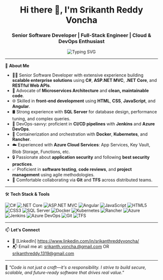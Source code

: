 <h1 align="center">Hi there 👋, I'm Srikanth Reddy Voncha</h1>
<h3 align="center">Senior Software Developer | Full-Stack Engineer | Cloud & DevOps Enthusiast</h3>

<p align="center">
  <img src="https://readme-typing-svg.demolab.com?font=Fira+Code&size=22&pause=1000&center=true&vCenter=true&width=500&lines=Building+robust+.NET+solutions;Designing+RESTful+microservices;Automating+CI%2FCD+pipelines;Securing+and+scaling+cloud+apps" alt="Typing SVG" />
</p>

---

💼 **About Me**

- 👨‍💻 Senior Software Developer with extensive experience building **scalable enterprise solutions** using **C#**, **ASP.NET MVC**, **.NET Core**, and **RESTful Web APIs**.
- 🧱 Advocate of **Microservices Architecture** and **clean, maintainable code**.
- 🌐 Skilled in **front-end development** using **HTML**, **CSS**, **JavaScript**, and **Angular**.
- 🛢️ Strong experience with **SQL Server** for database design, performance tuning, and complex queries.
- 🚀 DevOps-savvy: proficient in **CI/CD pipelines** with **Jenkins** and **Azure DevOps**.
- 🐳 Containerization and orchestration with **Docker**, **Kubernetes**, and **Rancher**.
- ☁️ Experienced with **Azure Cloud Services**: App Services, Key Vault, Blob Storage, Functions, etc.
- 🔒 Passionate about **application security** and following **best security practices**.
- ✅ Proficient in **software testing**, **code reviews**, and **project management** using agile methodologies.
- 🤝 Comfortable collaborating via **Git** and **TFS** across distributed teams.

---

🛠️ **Tech Stack & Tools**

![C#](https://img.shields.io/badge/C%23-239120?style=for-the-badge&logo=c-sharp&logoColor=white)
![.NET Core](https://img.shields.io/badge/.NET_Core-5C2D91?style=for-the-badge&logo=dotnet&logoColor=white)
![ASP.NET MVC](https://img.shields.io/badge/ASP.NET_MVC-68217A?style=for-the-badge&logo=dotnet&logoColor=white)
![Angular](https://img.shields.io/badge/Angular-DD0031?style=for-the-badge&logo=angular&logoColor=white)
![JavaScript](https://img.shields.io/badge/JavaScript-F7DF1E?style=for-the-badge&logo=javascript&logoColor=black)
![HTML5](https://img.shields.io/badge/HTML5-E34F26?style=for-the-badge&logo=html5&logoColor=white)
![CSS3](https://img.shields.io/badge/CSS3-1572B6?style=for-the-badge&logo=css3&logoColor=white)
![SQL Server](https://img.shields.io/badge/SQL_Server-CC2927?style=for-the-badge&logo=microsoftsqlserver&logoColor=white)
![Docker](https://img.shields.io/badge/Docker-2496ED?style=for-the-badge&logo=docker&logoColor=white)
![Kubernetes](https://img.shields.io/badge/Kubernetes-326CE5?style=for-the-badge&logo=kubernetes&logoColor=white)
![Rancher](https://img.shields.io/badge/Rancher-0075A8?style=for-the-badge&logo=rancher&logoColor=white)
![Azure](https://img.shields.io/badge/Azure-0078D4?style=for-the-badge&logo=microsoftazure&logoColor=white)
![Jenkins](https://img.shields.io/badge/Jenkins-D24939?style=for-the-badge&logo=jenkins&logoColor=white)
![Azure DevOps](https://img.shields.io/badge/Azure_DevOps-0078D7?style=for-the-badge&logo=azuredevops&logoColor=white)
![Git](https://img.shields.io/badge/Git-F05032?style=for-the-badge&logo=git&logoColor=white)
![TFS](https://img.shields.io/badge/TFS-005C9C?style=for-the-badge&logo=visualstudio&logoColor=white)

---

📫 **Let's Connect**

- 💼 [LinkedIn] https://www.linkedin.com/in/srikanthreddyvoncha/
- 📬 Email me at: srikanth.voncha.@gmail.com OR srikanthreddy.1319@gmail.com

---

📌 *"Code is not just a craft—it's a responsibility. I strive to build secure, scalable, and future-ready software that drives real value."*
